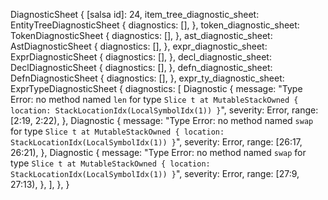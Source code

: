 DiagnosticSheet {
    [salsa id]: 24,
    item_tree_diagnostic_sheet: EntityTreeDiagnosticSheet {
        diagnostics: [],
    },
    token_diagnostic_sheet: TokenDiagnosticSheet {
        diagnostics: [],
    },
    ast_diagnostic_sheet: AstDiagnosticSheet {
        diagnostics: [],
    },
    expr_diagnostic_sheet: ExprDiagnosticSheet {
        diagnostics: [],
    },
    decl_diagnostic_sheet: DeclDiagnosticSheet {
        diagnostics: [],
    },
    defn_diagnostic_sheet: DefnDiagnosticSheet {
        diagnostics: [],
    },
    expr_ty_diagnostic_sheet: ExprTypeDiagnosticSheet {
        diagnostics: [
            Diagnostic {
                message: "Type Error: no method named `len` for type `Slice t at MutableStackOwned { location: StackLocationIdx(LocalSymbolIdx(1)) }`",
                severity: Error,
                range: [2:19, 2:22),
            },
            Diagnostic {
                message: "Type Error: no method named `swap` for type `Slice t at MutableStackOwned { location: StackLocationIdx(LocalSymbolIdx(1)) }`",
                severity: Error,
                range: [26:17, 26:21),
            },
            Diagnostic {
                message: "Type Error: no method named `swap` for type `Slice t at MutableStackOwned { location: StackLocationIdx(LocalSymbolIdx(1)) }`",
                severity: Error,
                range: [27:9, 27:13),
            },
        ],
    },
}